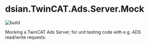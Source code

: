 # dsian.TwinCAT.Ads.Server.Mock

![build](https://github.com/densogiaichned/dsian.TwinCAT.Ads.Server.Mock/workflows/nuget/badge.svg)

Mocking a TwinCAT Ads Server, for unit testing code with e.g. ADS read/write requests.
